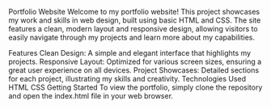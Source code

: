Portfolio Website
Welcome to my portfolio website! This project showcases my work and skills in web design, built using basic HTML and CSS. The site features a clean, modern layout and responsive design, allowing visitors to easily navigate through my projects and learn more about my capabilities.

Features
Clean Design: A simple and elegant interface that highlights my projects.
Responsive Layout: Optimized for various screen sizes, ensuring a great user experience on all devices.
Project Showcases: Detailed sections for each project, illustrating my skills and creativity.
Technologies Used
HTML
CSS
Getting Started
To view the portfolio, simply clone the repository and open the index.html file in your web browser.
